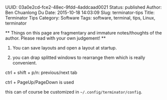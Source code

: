 UUID: 03a0e2cd-fce2-48ec-9fdd-4addcaad0021
Status: published
Author: Ben Chuanlong Du
Date: 2015-10-18 14:03:09
Slug: terminator-tips
Title: Terminator Tips
Category: Software
Tags: software, terminal, tips, Linux, terminator

**
Things on this page are fragmentary and immature notes/thoughts of the author. 
Please read with your own judgement!
**
 

1. You can save layouts and open a layout at startup.

2. you can drap splitted windows to rearrange them which is really convenient.

ctrl + shift + p/n: previous/next tab

ctrl + PageUp/PageDown is used

this can of course be customized in `~/.config/terminator/config`.
